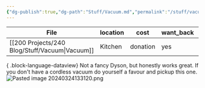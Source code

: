 ```yaml
---
{"dg-publish":true,"dg-path":"Stuff/Vacuum.md","permalink":"/stuff/vacuum/"}
---
```



| File                                              | location | cost     | want_back | person_taking |
| ------------------------------------------------- | -------- | -------- | --------- | ------------- |
| [[200 Projects/240 Blog/Stuff/Vacuum\|Vacuum]] | Kitchen  | donation | yes       | \-            |

{ .block-language-dataview}
Not a fancy Dyson, but honestly works great. If you don't have a cordless vacuum do yourself a favour and pickup this one. 
![Pasted image 20240324133120.png](/img/user/Attachments/Pasted%20image%2020240324133120.png)